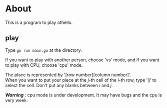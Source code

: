 # About
This is a program to play othello.

## play
Type `go run main.go` at the directory.   

If you want to play with another person, choose 'vs' mode, and if you want to play
with CPU, choose 'cpu' mode.

The place is represented by  '[row number][column number]'.<br>
When you want to put your piece at the _j_-th cell of the _i_-th row, type
 'ij' to select the cell. Don't put any blanks between _i_ and _j_.

**_Warning_** : cpu mode is under development. It may have bugs and the cpu is very week.
